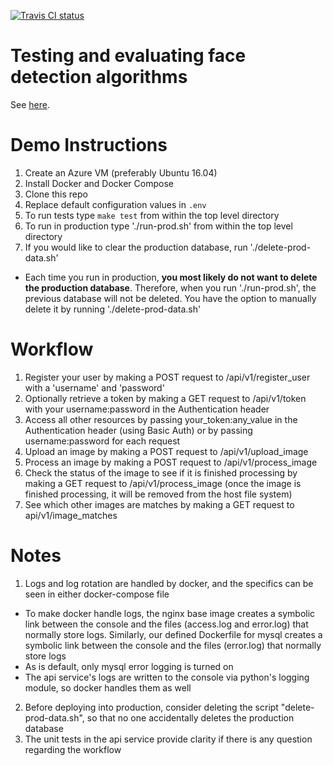 [![Travis CI status](https://api.travis-ci.org/c-w/faceanalysis.svg?branch=master)](https://travis-ci.org/c-w/faceanalysis)

# Testing and evaluating face detection algorithms

See [here](./algorithms/README.md).

# Demo Instructions
1. Create an Azure VM (preferably Ubuntu 16.04)
2. Install Docker and Docker Compose
3. Clone this repo
4. Replace default configuration values in `.env`
5. To run tests type `make test` from within the top level directory
6. To run in production type './run-prod.sh' from within the top level directory
7. If you would like to clear the production database, run './delete-prod-data.sh'
- Each time you run in production, **you most likely do not want to delete the production database**. Therefore, when you run './run-prod.sh', the previous database will not be deleted. You have the option to manually delete it by running './delete-prod-data.sh'

# Workflow
1. Register your user by making a POST request to /api/v1/register_user with a 'username' and 'password'
2. Optionally retrieve a token by making a GET request to /api/v1/token with your username:password in the Authentication header
3. Access all other resources by passing your_token:any_value in the Authentication header (using Basic Auth) or by passing username:password for each request
4. Upload an image by making a POST request to /api/v1/upload_image
5. Process an image by making a POST request to /api/v1/process_image
6. Check the status of the image to see if it is finished processing by making a GET request to /api/v1/process_image (once the image is finished processing, it will be removed from the host file system)
7. See which other images are matches by making a GET request to api/v1/image_matches

# Notes
1. Logs and log rotation are handled by docker, and the specifics can be seen in either docker-compose file
- To make docker handle logs, the nginx base image creates a symbolic link between the console and the files (access.log and error.log) that normally store logs. Similarly, our defined Dockerfile for mysql creates a symbolic link between the console and the files (error.log) that normally store logs
- As is default, only mysql error logging is turned on
- The api service's logs are written to the console via python's logging module, so docker handles them as well
2. Before deploying into production, consider deleting the script "delete-prod-data.sh", so that no one accidentally deletes the production database
3. The unit tests in the api service provide clarity if there is any question regarding the workflow
